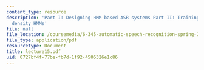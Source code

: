 ```yaml
---
content_type: resource
description: 'Part I: Designing HMM-based ASR systems Part II: Training continuous
  density HMMs'
file: null
file_location: /coursemedia/6-345-automatic-speech-recognition-spring-2003/0727bf4f77befb7d1f924506326e1c86_lecture15.pdf
file_type: application/pdf
resourcetype: Document
title: lecture15.pdf
uid: 0727bf4f-77be-fb7d-1f92-4506326e1c86
---
```

